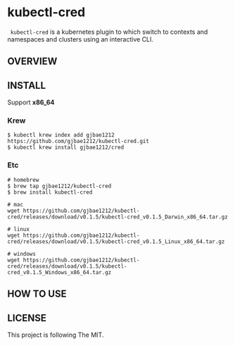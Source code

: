 # kubectl-cred

``` kubectl-cred``` is a kubernetes plugin to which switch to contexts and namespaces and clusters using an interactive CLI.


## OVERVIEW

## INSTALL
Support **x86_64**

### Krew
```
$ kubectl krew index add gjbae1212 https://github.com/gjbae1212/kubectl-cred.git
$ kubectl krew install gjbae1212/cred
```

### Etc
```
# homebrew
$ brew tap gjbae1212/kubectl-cred
$ brew install kubectl-cred

# mac 
wget https://github.com/gjbae1212/kubectl-cred/releases/download/v0.1.5/kubectl-cred_v0.1.5_Darwin_x86_64.tar.gz

# linux
wget https://github.com/gjbae1212/kubectl-cred/releases/download/v0.1.5/kubectl-cred_v0.1.5_Linux_x86_64.tar.gz

# windows
wget https://github.com/gjbae1212/kubectl-cred/releases/download/v0.1.5/kubectl-cred_v0.1.5_Windows_x86_64.tar.gz
```

## HOW TO USE

## LICENSE
This project is following The MIT.
